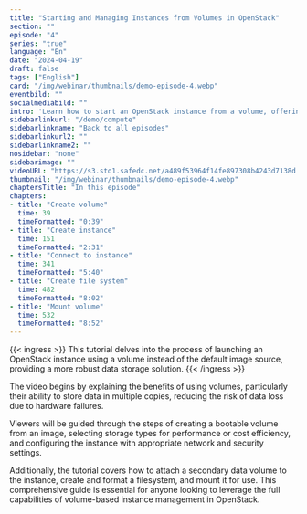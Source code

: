 ```yaml
---
title: "Starting and Managing Instances from Volumes in OpenStack"
section: ""
episode: "4"
series: "true"
language: "En"
date: "2024-04-19"
draft: false
tags: ["English"]
card: "/img/webinar/thumbnails/demo-episode-4.webp"
eventbild: ""
socialmediabild: ""
intro: 'Learn how to start an OpenStack instance from a volume, offering enhanced data resilience and storage options.'
sidebarlinkurl: "/demo/compute"
sidebarlinkname: "Back to all episodes"
sidebarlinkurl2: ""
sidebarlinkname2: ""
nosidebar: "none"
sidebarimage: ""
videoURL: "https://s3.sto1.safedc.net/a489f53964f14fe897308b4243d7138d:processedvideos/safespring-demo-episode-4-start-instance-from-volume/master.m3u8"
thumbnail: "/img/webinar/thumbnails/demo-episode-4.webp"
chaptersTitle: "In this episode"
chapters:
- title: "Create volume"
  time: 39
  timeFormatted: "0:39"
- title: "Create instance"
  time: 151
  timeFormatted: "2:31"
- title: "Connect to instance"
  time: 341
  timeFormatted: "5:40"
- title: "Create file system"
  time: 482
  timeFormatted: "8:02"
- title: "Mount volume"
  time: 532
  timeFormatted: "8:52"
---
```


{{< ingress >}}
This tutorial delves into the process of launching an OpenStack instance using a volume instead of the default image source, providing a more robust data storage solution.
{{< /ingress >}}

 The video begins by explaining the benefits of using volumes, particularly their ability to store data in multiple copies, reducing the risk of data loss due to hardware failures. 

 Viewers will be guided through the steps of creating a bootable volume from an image, selecting storage types for performance or cost efficiency, and configuring the instance with appropriate network and security settings. 

 Additionally, the tutorial covers how to attach a secondary data volume to the instance, create and format a filesystem, and mount it for use. This comprehensive guide is essential for anyone looking to leverage the full capabilities of volume-based instance management in OpenStack.